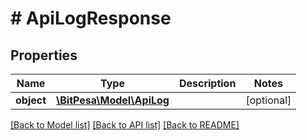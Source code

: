 # # ApiLogResponse

## Properties

Name | Type | Description | Notes
------------ | ------------- | ------------- | -------------
**object** | [**\BitPesa\Model\ApiLog**](ApiLog.md) |  | [optional] 

[[Back to Model list]](../../README.md#documentation-for-models) [[Back to API list]](../../README.md#documentation-for-api-endpoints) [[Back to README]](../../README.md)


